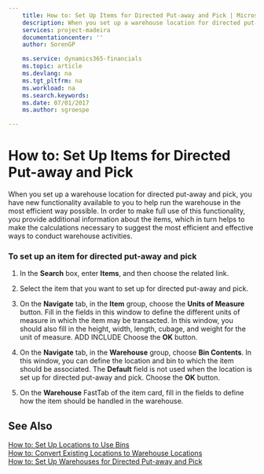 ```yaml
---
    title: How to: Set Up Items for Directed Put-away and Pick | Microsoft Docs
    description: When you set up a warehouse location for directed put-away and pick, you have new functionality available to you to help run the warehouse in the most efficient way possible. In order to make full use of this functionality, you provide additional information about the items, which in turn helps to make the calculations necessary to suggest the most efficient and effective ways to conduct warehouse activities.
    services: project-madeira
    documentationcenter: ''
    author: SorenGP

    ms.service: dynamics365-financials
    ms.topic: article
    ms.devlang: na
    ms.tgt_pltfrm: na
    ms.workload: na
    ms.search.keywords:
    ms.date: 07/01/2017
    ms.author: sgroespe

---
```

# How to: Set Up Items for Directed Put-away and Pick
When you set up a warehouse location for directed put-away and pick, you have new functionality available to you to help run the warehouse in the most efficient way possible. In order to make full use of this functionality, you provide additional information about the items, which in turn helps to make the calculations necessary to suggest the most efficient and effective ways to conduct warehouse activities.  
  
### To set up an item for directed put-away and pick  
  
1.  In the **Search** box, enter **Items**, and then choose the related link.  
  
2.  Select the item that you want to set up for directed put-away and pick.  
  
3.  On the **Navigate** tab, in the **Item** group, choose the **Units of Measure** button. Fill in the fields in this window to define the different units of measure in which the item may be transacted. In this window, you should also fill in the height, width, length, cubage, and weight for the unit of measure. ADD INCLUDE<!--[!INCLUDE[bp_choose_columns](../../includes/bp_choose_columns_md.md)]--> Choose the **OK** button.  
  
4.  On the **Navigate** tab, in the **Warehouse** group, choose **Bin Contents**. In this window, you can define the location and bin to which the item should be associated. The **Default** field is not used when the location is set up for directed put-away and pick. Choose the **OK** button.  
  
5.  On the **Warehouse** FastTab of the item card, fill in the fields to define how the item should be handled in the warehouse.  
  
## See Also  
 [How to: Set Up Locations to Use Bins](../how-to-set-up-locations-to-use-bins.md)   
 [How to: Convert Existing Locations to Warehouse Locations](../how-to-convert-existing-locations-to-warehouse-locations.md)   
 [How to: Set Up Warehouses for Directed Put-away and Pick](../how-to-set-up-warehouses-for-directed-put-away-and-pick.md)